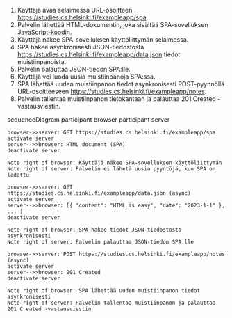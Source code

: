 1. Käyttäjä avaa selaimessa URL-osoitteen https://studies.cs.helsinki.fi/exampleapp/spa.
2. Palvelin lähettää HTML-dokumentin, joka sisältää SPA-sovelluksen JavaScript-koodin.
3. Käyttäjä näkee SPA-sovelluksen käyttöliittymän selaimessa.
4. SPA hakee asynkronisesti JSON-tiedostosta https://studies.cs.helsinki.fi/exampleapp/data.json tiedot muistiinpanoista.
5. Palvelin palauttaa JSON-tiedon SPA:lle.
6. Käyttäjä voi luoda uusia muistiinpanoja SPA:ssa.
7. SPA lähettää uuden muistiinpanon tiedot asynkronisesti POST-pyynnöllä URL-osoitteeseen https://studies.cs.helsinki.fi/exampleapp/notes.
8. Palvelin tallentaa muistiinpanon tietokantaan ja palauttaa 201 Created -vastausviestin.

sequenceDiagram
    participant browser
    participant server

    browser->>server: GET https://studies.cs.helsinki.fi/exampleapp/spa
    activate server
    server-->>browser: HTML document (SPA)
    deactivate server

    Note right of browser: Käyttäjä näkee SPA-sovelluksen käyttöliittymän
    Note right of server: Palvelin ei lähetä uusia pyyntöjä, kun SPA on ladattu

    browser->>server: GET https://studies.cs.helsinki.fi/exampleapp/data.json (async)
    activate server
    server-->>browser: [{ "content": "HTML is easy", "date": "2023-1-1" }, ... ]
    deactivate server

    Note right of browser: SPA hakee tiedot JSON-tiedostosta asynkronisesti
    Note right of server: Palvelin palauttaa JSON-tiedon SPA:lle

    browser->>server: POST https://studies.cs.helsinki.fi/exampleapp/notes (async)
    activate server
    server-->>browser: 201 Created
    deactivate server

    Note right of browser: SPA lähettää uuden muistiinpanon tiedot asynkronisesti
    Note right of server: Palvelin tallentaa muistiinpanon ja palauttaa 201 Created -vastausviestin
